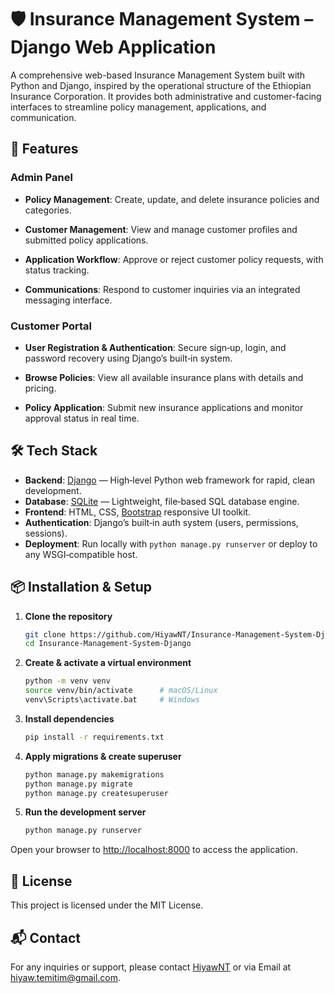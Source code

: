 # 🛡️ Insurance Management System – Django Web Application

A comprehensive web-based Insurance Management System built with Python and Django, inspired by the operational structure of the Ethiopian Insurance Corporation. It provides both administrative and customer-facing interfaces to streamline policy management, applications, and communication.

## 🚀 Features

### Admin Panel

- **Policy Management**: Create, update, and delete insurance policies and categories.

- **Customer Management**: View and manage customer profiles and submitted policy applications.

- **Application Workflow**: Approve or reject customer policy requests, with status tracking.

- **Communications**: Respond to customer inquiries via an integrated messaging interface.

### Customer Portal

- **User Registration & Authentication**: Secure sign‑up, login, and password recovery using Django’s built‑in system.

- **Browse Policies**: View all available insurance plans with details and pricing.

- **Policy Application**: Submit new insurance applications and monitor approval status in real time.

## 🛠️ Tech Stack

- **Backend**: [Django](https://www.djangoproject.com/) — High‑level Python web framework for rapid, clean development.
- **Database**: [SQLite](https://www.sqlite.org/) — Lightweight, file‑based SQL database engine.
- **Frontend**: HTML, CSS, [Bootstrap](https://getbootstrap.com/) responsive UI toolkit.
- **Authentication**: Django’s built‑in auth system (users, permissions, sessions).
- **Deployment**: Run locally with `python manage.py runserver` or deploy to any WSGI‑compatible host.

## 📦 Installation & Setup

1. **Clone the repository**
   ```bash
   git clone https://github.com/HiyawNT/Insurance-Management-System-Django.git
   cd Insurance-Management-System-Django
   ```
2. **Create & activate a virtual environment**

   ```bash
   python -m venv venv
   source venv/bin/activate      # macOS/Linux
   venv\Scripts\activate.bat     # Windows

   ```

3. **Install dependencies**

   ```bash
   pip install -r requirements.txt

   ```

4. **Apply migrations & create superuser**

   ```bash
   python manage.py makemigrations
   python manage.py migrate
   python manage.py createsuperuser
   ```

5. **Run the development server**

   ```bash
   python manage.py runserver
   ```

Open your browser to [http://localhost:8000](http://localhost:8000) to access the application.

## 📝 License

This project is licensed under the MIT License.

## 📬 Contact

For any inquiries or support, please contact [HiyawNT](https://github.com/HiyawNT) or via Email at [hiyaw.temitim@gmail.com](mailto:hiyaw.temitim@gmail.com).
